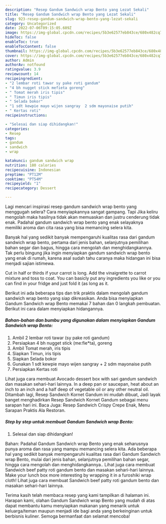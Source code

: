 ```yaml
---
description: "Resep Gandum Sandwich wrap Bento yang Lezat Sekali"
title: "Resep Gandum Sandwich wrap Bento yang Lezat Sekali"
slug: 923-resep-gandum-sandwich-wrap-bento-yang-lezat-sekali
category: Uncategorized
date: 2022-07-06T09:15:05.609Z
image: https://img-global.cpcdn.com/recipes/5b3e62577eb843ce/680x482cq70/gandum-sandwich-wrap-bento-foto-resep-utama.jpg
hideToc: false
enableToc: true
enableTocContent: false
thumbnail: https://img-global.cpcdn.com/recipes/5b3e62577eb843ce/680x482cq70/gandum-sandwich-wrap-bento-foto-resep-utama.jpg
cover: https://img-global.cpcdn.com/recipes/5b3e62577eb843ce/680x482cq70/gandum-sandwich-wrap-bento-foto-resep-utama.jpg
author: Admin
authorAv: notfound
ratingvalue: 3.9
reviewcount: 14
recipeingredient:
- "2 lembar roti tawar sy pake roti gandum"
- "4 bh nugget stick mefieta goreng"
- " Tomat merah iris tipis"
- " Timun iris tipis"
- " Selada bokor"
- "1 sdt kewpie mayo wijen sangray  2 sdm mayonaise putih"
- " Kertas roti"
recipeinstructions:

- "Selesai dan siap dihidangkan!"
categories:
- Resep
tags:
- gandum
- sandwich
- wrap

katakunci: gandum sandwich wrap 
nutrition: 180 calories
recipecuisine: Indonesian
preptime: "PT12M"
cooktime: "PT54M"
recipeyield: "1"
recipecategory: Dessert

---
```



Lagi mencari inspirasi resep gandum sandwich wrap bento yang menggugah selera? Cara menyiapkannya sangat gampang. Tapi Jika keliru mengolah maka hasilnya tidak akan memuaskan dan justru cenderung tidak enak. Padahal gandum sandwich wrap bento yang enak selayaknya memiliki aroma dan cita rasa yang bisa memancing selera kita.


Banyak hal yang sedikit banyak mempengaruhi kualitas rasa dari gandum sandwich wrap bento, pertama dari jenis bahan, selanjutnya pemilihan bahan segar dan bagus, hingga cara mengolah dan menghidangkannya. Tak perlu bingung jika ingin menyiapkan gandum sandwich wrap bento yang enak di rumah, karena asal sudah tahu caranya maka hidangan ini bisa menjadi sajian istimewa.

Cut in half or thirds if your carrot is long. Add the vinaigrette to carrot mixture and toss to coat. You can basicly put any ingredients you like or you can find in your fridge and just fold it (as long as it.


Berikut ini ada beberapa tips dan trik praktis dalam mengolah gandum sandwich wrap bento yang siap dikreasikan. Anda bisa menyiapkan Gandum Sandwich wrap Bento memakai 7 bahan dan 0 langkah pembuatan. Berikut ini cara dalam menyiapkan hidangannya.

<!--inarticleads1-->

##### Bahan-bahan dan bumbu yang digunakan dalam menyiapkan Gandum Sandwich wrap Bento:

1. Ambil 2 lembar roti tawar (sy pake roti gandum)
1. Persiapkan 4 bh nugget stick (me:fie*ta), goreng
1. Ambil  Tomat merah, iris tipis
1. Siapkan  Timun, iris tipis
1. Siapkan  Selada bokor
1. Gunakan 1 sdt kewpie mayo wijen sangray + 2 sdm mayonaise putih
1. Persiapkan  Kertas roti


Lihat juga cara membuat Avocado dessert box with sari gandum sandwich dan masakan sehari-hari lainnya. In a deep pan or saucepan, heat about an inch to an inch and a half deep of vegetable oil or any other neutral oil. Ditambah lagi, Resep Sandwich Kornet Gandum ini mudah dibuat, Jadi layak banget menghadirkan Resep Sandwich Kornet Gandum sebagai menu sarapan hari ini. Baca Juga: Resep Sandwich Crispy Crepe Enak, Menu Sarapan Praktis Ala Restoran. 

<!--inarticleads2-->

##### Step by step untuk membuat Gandum Sandwich wrap Bento:


1. Selesai dan siap dihidangkan!

Bahan: Padahal Gandum Sandwich wrap Bento yang enak seharusnya punya aroma dan rasa yang mampu memancing selera kita. Ada beberapa hal yang sedikit banyak mempengaruhi kualitas rasa dari Gandum Sandwich wrap Bento, mulai dari jenis bahan, selanjutnya pemilihan bahan segar, hingga cara mengolah dan menghidangkannya.. Lihat juga cara membuat Sandwich beef patty roti gandum bento dan masakan sehari-hari lainnya. Make your lunch box more interesting by wrapping it in a furoshiki wrap cloth! Lihat juga cara membuat Sandwich beef patty roti gandum bento dan masakan sehari-hari lainnya. 

Terima kasih telah membaca resep yang kami tampilkan di halaman ini. Harapan kami, olahan Gandum Sandwich wrap Bento yang mudah di atas dapat membantu kamu menyiapkan makanan yang menarik untuk keluarga/teman maupun menjadi ide bagi anda yang berkeinginan untuk berbisnis kuliner. Semoga bermanfaat dan selamat mencoba!

